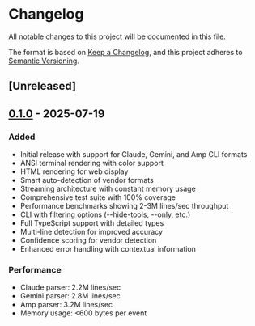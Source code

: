 # Changelog

All notable changes to this project will be documented in this file.

The format is based on [Keep a Changelog](https://keepachangelog.com/en/1.0.0/),
and this project adheres to [Semantic Versioning](https://semver.org/spec/v2.0.0.html).

## [Unreleased]

## [0.1.0] - 2025-07-19

### Added

- Initial release with support for Claude, Gemini, and Amp CLI formats
- ANSI terminal rendering with color support
- HTML rendering for web display
- Smart auto-detection of vendor formats
- Streaming architecture with constant memory usage
- Comprehensive test suite with 100% coverage
- Performance benchmarks showing 2-3M lines/sec throughput
- CLI with filtering options (--hide-tools, --only, etc.)
- Full TypeScript support with detailed types
- Multi-line detection for improved accuracy
- Confidence scoring for vendor detection
- Enhanced error handling with contextual information

### Performance

- Claude parser: 2.2M lines/sec
- Gemini parser: 2.8M lines/sec
- Amp parser: 3.2M lines/sec
- Memory usage: <600 bytes per event

[0.1.0]: https://github.com/yourusername/agent-stream-fmt/releases/tag/v0.1.0

